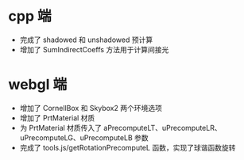 # cpp 端
 * 完成了 shadowed 和 unshadowed 预计算
 * 增加了 SumIndirectCoeffs 方法用于计算间接光

# webgl 端
 * 增加了 CornellBox 和 Skybox2 两个环境选项
 * 增加了 PrtMaterial 材质
 * 为 PrtMaterial 材质传入了 aPrecomputeLT、uPrecomputeLR、uPrecomputeLG、uPrecomputeLB 参数
 * 完成了 tools.js/getRotationPrecomputeL 函数，实现了球谐函数旋转